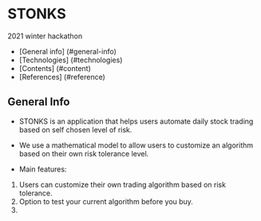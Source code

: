 # STONKS
2021 winter hackathon

- [General info] (#general-info)
- [Technologies] (#technologies)
- [Contents] (#content)
- [References] (#reference)

## General Info
- STONKS is an application that helps users automate daily stock trading based on self chosen level of risk.
- We use a mathematical model to allow users to customize an algorithm based on their own risk tolerance level. 


- Main features:
1. Users can customize their own trading algorithm based on risk tolerance.
2. Option to test your current algorithm before you buy.
3. 



